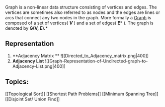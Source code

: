  Graph is a non-linear data structure consisting of vertices and edges. The vertices are sometimes also referred to as nodes and the edges are lines or arcs that connect any two nodes in the graph. More formally a [Graph](https://www.geeksforgeeks.org/graph-data-structure-and-algorithms/) is composed of a set of vertices( ***V*** ) and a set of edges( **E*** ). The graph is denoted by **G(V, E).***

## Representation

1. **Adjacency Matrix ** 
		![[Directed_to_Adjacency_matrix.png|400]]
2. **Adjacency List**
		![[Graph-Representation-of-Undirected-graph-to-Adjacency-List.png|400]]


## Topics: 
[[Topological Sort]]
[[Shortest Path Problems]]
[[Minimum Spanning Tree]]
[[Disjoint Set/ Union Find]]
